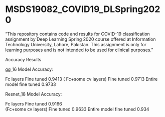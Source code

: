 # MSDS19082_COVID19_DLSpring2020
“This repository contains code and results for COVID-19 classification assignment by Deep Learning Spring 2020 course offered at Information Technology University, Lahore, Pakistan. This assignment is only for learning purposes and is not intended to be used for clinical purposes.”


Accuracy Results


gg_16 Model Accuracy:

 Fc layers Fine tuned                     0.9413
 ( Fc+some cv layers) Fine tuned	        0.9713
 Entire model fine tuned  	            	0.9733

     

Resnet_18 Model Accuracy:

 Fc layers Fine tuned	                    0.9166	
 (Fc+some cv layers) Fine tuned           0.9633
 Entire model fine tuned	                0.934

     
